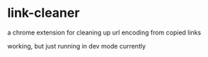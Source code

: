# link-cleaner

a chrome extension for cleaning up url encoding from copied links

working, but just running in dev mode currently
